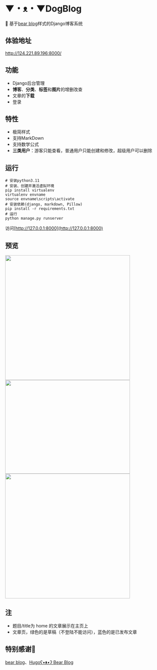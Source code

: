# ▼・ᴥ・▼DogBlog 

🐶 基于[bear blog](https://github.com/HermanMartinus/bearblog)样式的Django博客系统

## 体验地址

http://124.221.89.196:8000/



## 功能

- Django后台管理
- **博客**、**分类**、**标签**和**图片**的增删改查
- 文章的**下载**
- 登录



## 特性

- 极简样式
- 支持MarkDown
- 支持数学公式
- **三类用户**：游客只能查看，普通用户只能创建和修改，超级用户可以删除



## 运行

```
# 安装python3.11
# 安装、创建并激活虚拟环境
pip install virtualenv
virtualenv envname
source envname\scripts\activate
# 安装依赖(django, markdown, Pillow)
pip install -r requirements.txt
# 运行
python manage.py runserver
```

访问[http://127.0.0.1:8000](http://127.0.0.1:8000)

## 预览

<img src=https://dawnstar-blog-1309734834.cos.ap-nanjing.myqcloud.com/img/2024%2F06%2F10%2F43ea1e937fb996a7281549b71bbc9b04-image-20240610204244775-b888ef.png width=400 height=400 />
<img src=https://dawnstar-blog-1309734834.cos.ap-nanjing.myqcloud.com/img/2024%2F06%2F10%2F51a7c08b05a97a3f54a0ba02b6ee944c-image-20240610204312037-62f7da.png width=400 height=300 />
<img src=https://dawnstar-blog-1309734834.cos.ap-nanjing.myqcloud.com/img/2024%2F06%2F10%2Fa3da2eb7353b0264614140c615468da8-image-20240610204327061-8691b2.png width=400 height=400 />



## 注

- 题目/title为 home 的文章展示在主页上
- 文章页，绿色的是草稿（不登陆不能访问），蓝色的是已发布文章



## 特别感谢🎁

[bear blog](https://github.com/HermanMartinus/bearblog)、[Hugoʕ•ᴥ•ʔ Bear Blog](https://github.com/janraasch/hugo-bearblog) 

